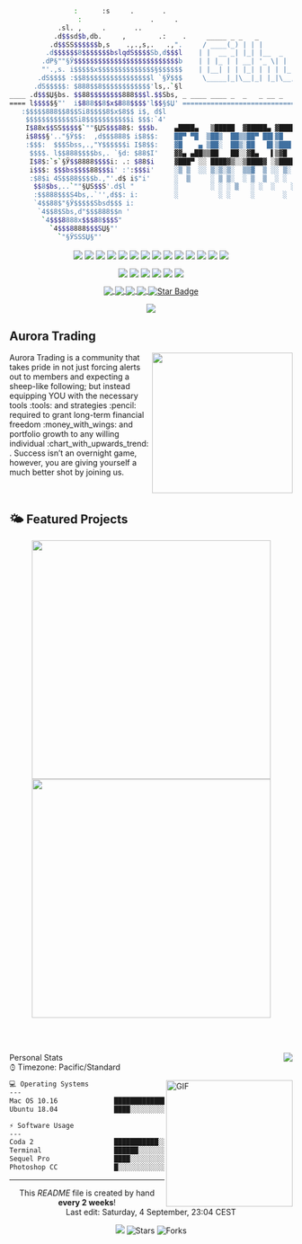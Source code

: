 <!-- 
<a href="https://github.com/CodeInFilth">
  <img align="center" width="1080px" height="125px" src="https://github-widgetbox.vercel.app/api/profile?username=CodeInFilth&data=followers,repositories,stars,commits">
</a>
 -->

```BASH
                :      :s     .       .         
                 :                 .     .      
            .sl. ,     .       ..                    
           .d$$sd$b,db.     ,        .:    .     _____ _ _   _           _       _____            __ _ _               
          .d$$SS$$$$$$b,s    .,.,s,.   .,".     / ____(_) | | |         | |     |  __ \          / _(_) |     
         .d$$$$$$8$$$$$$$bslqdS$$$$Sb,d$$$l    | |  __ _| |_| |__  _   _| |__   | |__) | __ ___ | |_ _| | ___ 
        .dP§""§Ў$$$$$$$$$$$$$$$$$$$$$$$$$$b    | | |_ | | __| '_ \| | | | '_ \  |  ___/ '__/ _ \|  _| | |/ _ \
        "'.,s. i$$$$$x$$$$$$$$$$$$$$§$$$$$$	   | |__| | | |_| | | | |_| | |_) | | |   | | | (_) | | | | |  __/
       .dS$$$$ :$$8$$$$$$$$$$$$$$$$l `§Ў$$$     \_____|_|\__|_| |_|\__,_|_.__/  |_|   |_|  \___/|_| |_|_|\___|
      .dS$$$$$: $888$$8$$$$$$$$$$$$'ls,.`§l                                                           
____ .d$$$Џ§bs. $$88$$$$$$$$888$$$l.$$Sbs, _ ____ ____ _  _   _ __ _   ___  ____ ____ ____ ____ ____ ____ _____  _ ____
==== l$$$$$§"'  i$888$$8$x$888$$$$'l$$§$Џ' ==============================::::::::::':d$$*"' `:: :$$8$$l d$SЏ$$$$$$ :$§".,s
   :$$$$$888$$8$$Si8$$$$8$x$8$$ i$, d$l      
    $$$$$$$$$$$$Si8$$$$$$$$$$$i $$$:`4'      
    I$88x$$SS$$$$$`""§ЏS$$$88$: $$$b.    ▄████▄   ▒█████  ▓█████▄ ▓█████     ██▓ ███▄    █      █████▒██▓ ██▓  ▄▄▄█████▓ ██░ ██       
    i$8$$§'.."§Ў$$:  ,d$$$888$ i$8$$:    ██▀ ▀█  ▒██▒  ██▒▒██▀ ██▌▓█   ▀    ▓██▒ ██ ▀█   █    ▓██   ▒▓██▒▓██▒  ▓  ██▒ ▓▒▓██░ ██▒ 
    :$$$:  $$$Sbss,.,"Y$$$$$$i I$8$$:    ▓█    ▄ ▒██░  ██▒░██   █▌▒███      ▒██▒▓██  ▀█ ██▒   ▒████ ░▒██▒▒██░  ▒ ▓██░ ▒░▒██▀▀██░ 
     $$$$. l$$888$$$$bs,. `§d: $88$I'    ▓▓▄ ▄██▒▒██   ██░░▓█▄   ▌▒▓█  ▄    ░██░▓██▒  ▐▌██▒   ░▓█▒  ░░██░▒██░  ░ ▓██▓ ░ ░▓█ ░██ 
     I$8$:`s`§Ў$$8888$$$$i: .: $88$i     ▓███▀ ░░ ████▓▒░░▒████▓ ░▒████▒   ░██░▒██░   ▓██░   ░▒█░   ░██░░██████▒▒██▒ ░ ░▓█▒░██▓
     i$$$: $$$bs$$$$88$$$i' :':$$$i'     ░▒ ▒  ░░ ▒░▒░▒░  ▒▒▓  ▒ ░░ ▒░ ░   ░▓  ░ ▒░   ▒ ▒     ▒ ░   ░▓  ░ ▒░▓  ░▒ ░░    ▒ ░░▒░▒
     :$8$i 4S$$88$$$$b.,"'.d$ i$"i'      ░  ▒     ░ ▒ ▒░  ░ ▒  ▒  ░ ░  ░    ▒ ░░ ░░   ░ ▒░    ░      ▒ ░░ ░ ▒  ░  ░     ▒ ░▒░ ░
      $$8$bs,..`""§ЏS$$S'.d$l "          ░        ░ ░ ░ ▒   ░ ░  ░    ░       ▒ ░   ░   ░ ░     ░ ░    ▒ ░  ░ ░   ░       ░  ░░ ░
      :$$888$$$S4bs,.`'',d$$: i:         ░          ░ ░     ░       ░  ░    ░           ░            ░      ░  ░        ░  ░  ░
      `4$$88$"§Ў$$$$$Sbsd$$$ i:        
       `4$$8$Sbs,d"$$$888$$n '   
        `4$$$8888x$$$88$$$S"
          `4$$$8888$$$SЏ§"'
            `"§ЎSSSЏ§"'         

```

<p align="center">
  <img align="center" src="https://img.shields.io/badge/Editor-HTML5-informational?style=flat&logo=html5&logoColor=white&color=aeb5bc">
  <img align="center" src="https://img.shields.io/badge/Code-Python3-informational?&logo=python&logoColor=white&style=flat&color=aeb5bc">
  <img align="center" src="https://img.shields.io/badge/Code-JavaScript-informational?style=flat&logo=javascript&logoColor=white&color=aeb5bc">
  <img align="center" src="https://img.shields.io/badge/Code-CSS-informational?style=flat&logo=css3&logoColor=white&color=aeb5bc">
  <img align="center" src="https://img.shields.io/badge/Code-React-informational?style=flat&logo=react&logoColor=white&color=aeb5bc">
  <img align="center" src="https://img.shields.io/badge/Database-MS%20SQL%20Server-informational?style=flat&logo=microsoftsqlserver&logoColor=white&color=aeb5bc">
  <img align="center" src="https://img.shields.io/badge/Tools-MySQL-informational?style=flat&logo=MySQL&logoColor=white&color=aeb5bc">
  <img align="center" src="https://img.shields.io/badge/Query-SQLite-informational?style=flat&logo=sqlite&logoColor=white&color=aeb5bc">
 
  <img align="center" src="https://img.shields.io/badge/Tools-PHP-informational?style=flat&logo=PHP&logoColor=white&color=aeb5bc">
  <img align="center" src="https://img.shields.io/badge/Shell-Bash-informational?style=flat&logo=gnu-bash&logoColor=white&color=aeb5bc">
  <img align="center" src="https://img.shields.io/badge/Tool-Git-F05032?style=flat&logo=git&logoColor=white&color=aeb5bc" />
  <img align="center" src="https://img.shields.io/badge/Framework-Angular-DD0031?style=flat&logo=angular&logoColor=white&color=aeb5bc">
  <img align="center" src="https://img.shields.io/badge/Tool-NPM-CB3837?style=flat&logo=npm&logoColor=white&color=aeb5bc">
  <img align="center" src="https://img.shields.io/badge/Code-Nodejs-43853d?style=flat&logo=Node.js&logoColor=white&color=aeb5bc">
<!--   <img alt="TypeScript" src="https://img.shields.io/badge/-TypeScript-%233178C6?style=flat-square&logo=TypeScript&logoColor=aeb5bc" /> -->
</p>

<p align="center">
  <img align="center" src="https://img.shields.io/badge/-🩸%20Heartbleed-000">
  <img align="center" src="https://img.shields.io/badge/-🌊%20SYN%20Flood-000">
  <img align="center" src="https://img.shields.io/badge/-🗂%20Packet%20Sniffing%20%26%20Spoofing-000">
  <img align="center" src="https://img.shields.io/badge/-💉%20SQL%20Injection-000">
  <img align="center" src="https://img.shields.io/badge/-🛡%20Spectre%20%26%20Meltdown-000">
  <img align="center" src="https://img.shields.io/badge/-🌐%20Network%20Tools-000">
</p>

  <p align="center">
   <a target="_blank" rel="noopener noreferrer" href="#">
      <img align="center" src="https://img.shields.io/badge/Buy%20me%20Coffee-%24%20USD?color=28648a">
  </a>
<!--    <a target="_blank" rel="noopener noreferrer" href="#">
     <img align="center" src="https://img.shields.io/badge/php-%5E7.1.3-blue">
  </a> -->
   <a target="_blank" rel="noopener noreferrer" href="#">
     <img align="center" src="https://img.shields.io/badge/uptime-99.999%25-green?color=28648a">
  </a>
<!--    <a target="_blank" rel="noopener noreferrer" href="#">
       <img align="center" src="https://img.shields.io/badge/python-3.8-blue&color=6aa6f8">
   </a> -->
   <a target="_blank" rel="noopener noreferrer" href="#">
     <img align="center" src="https://img.shields.io/discord/826258453391081524?color=28648a">
   </a>
   <a target="_blank" rel="noopener noreferrer" href="#">
     <img align="center" src="https://img.shields.io/github/sponsors/codeinfilth?color=28648a">
   </a>
   <a target="_blank" rel="noopener noreferrer" href="#">
     <img align="center" src="https://img.shields.io/static/v1?label=%F0%9F%8C%9F&amp;message=Stars&amp;style=style=flat&amp;color=28648a" alt="Star Badge">
   </a>
</p>
<p align="center">
  <img align="center" src="https://img.shields.io/website?down_color=Red&down_message=Aurora%20Trading%20%5B%20Offline%20%5D&badge&up_color=Green&up_message=Aurora%20Trading%20%5B%20Online%20%5D&url=http%3A%2F%2Fauroratrades.com%2F">
</p>


<h2 align="left">Aurora Trading</h2>

<p>
  <img width="250" align='right' src="https://auroratrades.com/logo_icon.png">
  
  <a aligh="right">
        Aurora Trading is a community that takes pride in not just forcing alerts out to members and expecting a sheep-like following; but instead equipping YOU with the necessary tools :tools: and strategies :pencil: required to grant long-term financial freedom :money_with_wings: and portfolio growth to any willing individual :chart_with_upwards_trend: . Success isn’t an overnight game, however, you are giving yourself a much better shot by joining us.
   </a>
</p>

<br/>

## 🌤 Featured Projects
<p align="center">
  <a href="https://github.com/CodeInFilth/Auto-DM-Discord">
    <img align="center" width="425px" src="https://github-readme-stats-filthy.vercel.app/api/pin/?username=CodeInFilth&repo=Auto-DM-Discord&theme=purge">
  </a>
  <a href="https://github.com/CodeInFilth/Disc-DM-from-MYSQL">
    <img align="center" width="425px" src="https://github-readme-stats-filthy.vercel.app/api/pin/?username=CodeInFilth&repo=Disc-DM-from-MYSQL&theme=purge">
  </a>
</p>

<!--START_SECTION:waka-->
<!--END_SECTION:waka-->

<!-- continued projects insert--->


<br/><br/>


<!--- ddivider PSD  ??  -->
<a href="https://github.com/CodeInFilth"><img align="right" src="https://visitor-badge.laobi.icu/badge?page_id=CodeInFilth.CodeInFilth"></a>
<!-- -->
Personal Stats&emsp;&emsp;&emsp;&emsp;&emsp;&emsp;&emsp;&emsp;&emsp;&emsp;&emsp;&emsp;&emsp;&emsp;&emsp;&emsp;&emsp;&emsp;&emsp;&emsp;&emsp;&emsp;&emsp;&emsp;&emsp;&emsp;&emsp; ⌚︎ Timezone: Pacific/Standard

<img align="right" alt="GIF" src="https://raw.githubusercontent.com/rahul-jha98/rahul-jha98/main/techstack.gif" height="225px"/>


```BASH
💻 Operating Systems
---
Mac OS 10.16              ███████████████████░░░░░░    85.0% 
Ubuntu 18.04              ████░░░░░░░░░░░░░░░░░░░░░    15.0% 

⚡ Software Usage
---
Coda 2                    ███████████░░░░░░░░░░░░░░    47.05%
Terminal                  ██████░░░░░░░░░░░░░░░░░░░    24.49%
Sequel Pro                ████░░░░░░░░░░░░░░░░░░░░░    18.07%
Photoshop CC              █░░░░░░░░░░░░░░░░░░░░░░░░     4.49%

```

---
<p align="center">This <i>README</i> file is created by hand <b>every 2 weeks</b>!</br>Last edit: Saturday, 4 September, 23:04 CEST</p>
<p align="center"><img src="https://github.com/thmsgbrt/thmsgbrt/workflows/README%20build/badge.svg" /> <img alt="Stars" src="https://img.shields.io/github/stars/codeinfilth/codeinfilth?style=flat-square&labelColor=343b41"/> <img alt="Forks" src="https://img.shields.io/github/forks/codeinfilth/codeinfilth?style=flat-square&labelColor=343b41"/></p>
